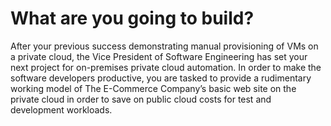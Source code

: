 # What are you going to build? #
After your previous success demonstrating manual provisioning of VMs on a private cloud, the Vice President of Software Engineering has set your next project for on-premises private cloud automation.
In order to make the software developers productive, you are tasked to provide a rudimentary working model of The E-Commerce Company’s basic web site on the private cloud in order to save on public cloud costs for test and development workloads.
